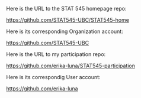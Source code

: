 Here is the URL to the STAT 545 homepage repo:

https://github.com/STAT545-UBC/STAT545-home

Here is its corresponding Organization account:

https://github.com/STAT545-UBC

Here is the URL to my participation repo:

https://github.com/erika-luna/STAT545-participation

Here is its correspondig User account:

https://github.com/erika-luna
